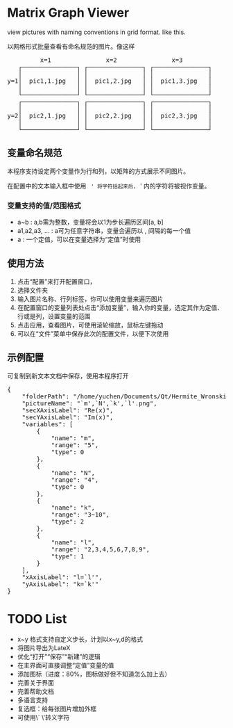 <h1>Matrix Graph Viewer</h1>

view pictures with naming conventions in grid format. like this.

以网格形式批量查看有命名规范的图片。像这样

<pre>
         x=1               x=2               x=3
   ┌───────────────┐ ┌───────────────┐ ┌───────────────┐
   │               │ │               │ │               │
y=1│  pic1,1.jpg   │ │  pic1,2.jpg   │ │  pic1,3.jpg   │
   │               │ │               │ │               │
   └───────────────┘ └───────────────┘ └───────────────┘
   ┌───────────────┐ ┌───────────────┐ ┌───────────────┐
   │               │ │               │ │               │
y=2│  pic2,1.jpg   │ │  pic2,2.jpg   │ │  pic2,3.jpg   │
   │               │ │               │ │               │
   └───────────────┘ └───────────────┘ └───────────────┘
</pre>

<h2>变量命名规范</h2>

本程序支持设定两个变量作为行和列，以矩阵的方式展示不同图片。

在配置中的文本输入框中使用 ` ' 将字符括起来后，` ' 内的字符将被视作变量。

<h3>变量支持的值/范围格式</h3>

<ul>
<li>a~b : a,b需为整数，变量将会以1为步长遍历区间[a, b]</li>
<li>a1,a2,a3, ... : a可为任意字符串，变量会遍历以 , 间隔的每一个值</li>
<li>a : 一个定值，可以在变量选择为“定值”时使用</li>
</ul>

<h2>使用方法</h2>

<ol>
<li>点击“配置”来打开配置窗口，</li>
<li>选择文件夹</li>
<li>输入图片名称、行列标签，你可以使用变量来遍历图片</li>
<li>在配置窗口的变量列表处点击“添加变量”，输入你的变量，选定其作为定值、行或是列，设置变量的范围</li>
<li>点击应用，查看图片，可使用滚轮缩放，鼠标左键拖动</li>
<li>可以在“文件”菜单中保存此次的配置文件，以便下次使用</li>
</ol>


<h2>示例配置</h2>

可复制到新文本文档中保存，使用本程序打开

<pre>
{
    "folderPath": "/home/yuchen/Documents/Qt/Hermite_Wronskian_plot_2",
    "pictureName": "`m',`N',`k',`l'.png",
    "secXAxisLabel": "Re(x)",
    "secYAxisLabel": "Im(x)",
    "variables": [
        {
            "name": "m",
            "range": "5",
            "type": 0
        },
        {
            "name": "N",
            "range": "4",
            "type": 0
        },
        {
            "name": "k",
            "range": "3~10",
            "type": 2
        },
        {
            "name": "l",
            "range": "2,3,4,5,6,7,8,9",
            "type": 1
        }
    ],
    "xAxisLabel": "l=`l'",
    "yAxisLabel": "k=`k'"
}
</pre>


<h1>TODO List</h1>

<ul>
<li>x~y 格式支持自定义步长，计划以x~y,d的格式</li>
<li>将图片导出为LateX</li>
<li>优化“打开”“保存”“新建”的逻辑</li>
<li>在主界面可直接调整“定值”变量的值</li>
<li>添加图标（进度：80%，图标做好但不知道怎么加上去）</li>
<li>完善关于界面</li>
<li>完善帮助文档</li>
<li>多语言支持</li>
<li>复选框：给每张图片增加外框</li>
<li>可使用\` \'转义字符</li>
</ul>
